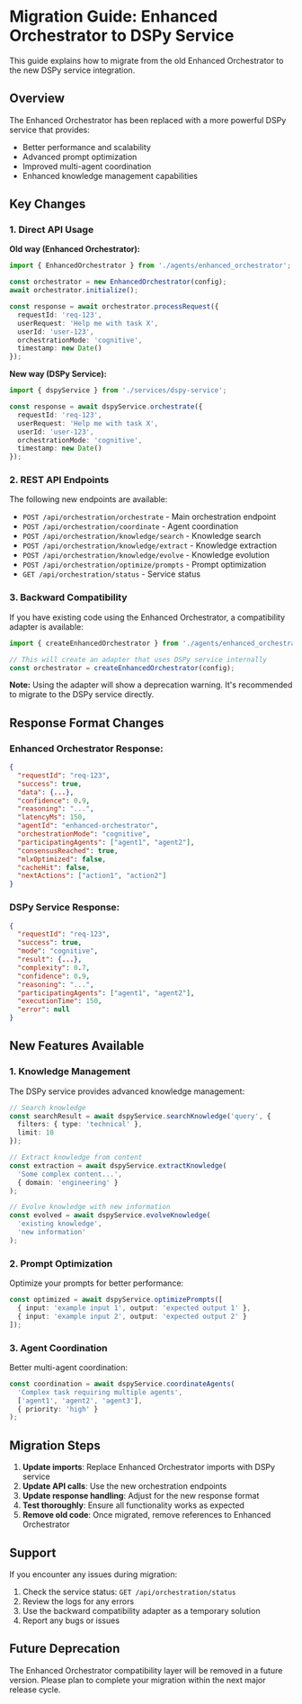 # Migration Guide: Enhanced Orchestrator to DSPy Service

This guide explains how to migrate from the old Enhanced Orchestrator to the new DSPy service integration.

## Overview

The Enhanced Orchestrator has been replaced with a more powerful DSPy service that provides:
- Better performance and scalability
- Advanced prompt optimization
- Improved multi-agent coordination
- Enhanced knowledge management capabilities

## Key Changes

### 1. Direct API Usage

**Old way (Enhanced Orchestrator):**
```typescript
import { EnhancedOrchestrator } from './agents/enhanced_orchestrator';

const orchestrator = new EnhancedOrchestrator(config);
await orchestrator.initialize();

const response = await orchestrator.processRequest({
  requestId: 'req-123',
  userRequest: 'Help me with task X',
  userId: 'user-123',
  orchestrationMode: 'cognitive',
  timestamp: new Date()
});
```

**New way (DSPy Service):**
```typescript
import { dspyService } from './services/dspy-service';

const response = await dspyService.orchestrate({
  requestId: 'req-123',
  userRequest: 'Help me with task X',
  userId: 'user-123',
  orchestrationMode: 'cognitive',
  timestamp: new Date()
});
```

### 2. REST API Endpoints

The following new endpoints are available:

- `POST /api/orchestration/orchestrate` - Main orchestration endpoint
- `POST /api/orchestration/coordinate` - Agent coordination
- `POST /api/orchestration/knowledge/search` - Knowledge search
- `POST /api/orchestration/knowledge/extract` - Knowledge extraction
- `POST /api/orchestration/knowledge/evolve` - Knowledge evolution
- `POST /api/orchestration/optimize/prompts` - Prompt optimization
- `GET /api/orchestration/status` - Service status

### 3. Backward Compatibility

If you have existing code using the Enhanced Orchestrator, a compatibility adapter is available:

```typescript
import { createEnhancedOrchestrator } from './agents/enhanced_orchestrator';

// This will create an adapter that uses DSPy service internally
const orchestrator = createEnhancedOrchestrator(config);
```

**Note:** Using the adapter will show a deprecation warning. It's recommended to migrate to the DSPy service directly.

## Response Format Changes

### Enhanced Orchestrator Response:
```json
{
  "requestId": "req-123",
  "success": true,
  "data": {...},
  "confidence": 0.9,
  "reasoning": "...",
  "latencyMs": 150,
  "agentId": "enhanced-orchestrator",
  "orchestrationMode": "cognitive",
  "participatingAgents": ["agent1", "agent2"],
  "consensusReached": true,
  "mlxOptimized": false,
  "cacheHit": false,
  "nextActions": ["action1", "action2"]
}
```

### DSPy Service Response:
```json
{
  "requestId": "req-123",
  "success": true,
  "mode": "cognitive",
  "result": {...},
  "complexity": 0.7,
  "confidence": 0.9,
  "reasoning": "...",
  "participatingAgents": ["agent1", "agent2"],
  "executionTime": 150,
  "error": null
}
```

## New Features Available

### 1. Knowledge Management
The DSPy service provides advanced knowledge management:

```typescript
// Search knowledge
const searchResult = await dspyService.searchKnowledge('query', {
  filters: { type: 'technical' },
  limit: 10
});

// Extract knowledge from content
const extraction = await dspyService.extractKnowledge(
  'Some complex content...',
  { domain: 'engineering' }
);

// Evolve knowledge with new information
const evolved = await dspyService.evolveKnowledge(
  'existing knowledge',
  'new information'
);
```

### 2. Prompt Optimization
Optimize your prompts for better performance:

```typescript
const optimized = await dspyService.optimizePrompts([
  { input: 'example input 1', output: 'expected output 1' },
  { input: 'example input 2', output: 'expected output 2' }
]);
```

### 3. Agent Coordination
Better multi-agent coordination:

```typescript
const coordination = await dspyService.coordinateAgents(
  'Complex task requiring multiple agents',
  ['agent1', 'agent2', 'agent3'],
  { priority: 'high' }
);
```

## Migration Steps

1. **Update imports**: Replace Enhanced Orchestrator imports with DSPy service
2. **Update API calls**: Use the new orchestration endpoints
3. **Update response handling**: Adjust for the new response format
4. **Test thoroughly**: Ensure all functionality works as expected
5. **Remove old code**: Once migrated, remove references to Enhanced Orchestrator

## Support

If you encounter any issues during migration:
1. Check the service status: `GET /api/orchestration/status`
2. Review the logs for any errors
3. Use the backward compatibility adapter as a temporary solution
4. Report any bugs or issues

## Future Deprecation

The Enhanced Orchestrator compatibility layer will be removed in a future version. Please plan to complete your migration within the next major release cycle.